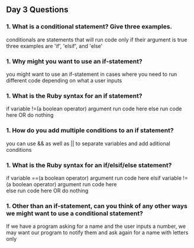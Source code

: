 ## Day 3 Questions

### 1. What is a conditional statement? Give three examples.
conditionals are statements that will run code only if their argument is true
three examples are 'if', 'elsif', and 'else'

### 1. Why might you want to use an if-statement?
you might want to use an if-statement in cases where you need to run different code depending on what a user inputs

### 1. What is the Ruby syntax for an if statement?
if variable !=(a boolean operator) argument
  run code here
else
  run code here OR do nothing

### 1. How do you add multiple conditions to an if statement?
you can use && as well as || to separate variables and add aditional conditions

### 1. What is the Ruby syntax for an if/elsif/else statement?
if variable ==(a boolean operator) argument
  run code here
elsif variable !=(a boolean operator) argument
  run code here   
else
  run code here OR do nothing

### 1. Other than an if-statement, can you think of any other ways we might want to use a conditional statement?
If we have a program asking for a name and the user inputs a number, we may want our program to notify them and ask again for a name with letters only
